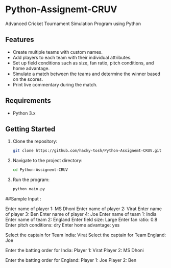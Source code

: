 # Python-Assignemt-CRUV
Advanced Cricket Tournament Simulation Program using Python

## Features
- Create multiple teams with custom names.
- Add players to each team with their individual attributes.
- Set up field conditions such as size, fan ratio, pitch conditions, and home advantage.
- Simulate a match between the teams and determine the winner based on the scores.
- Print live commentary during the match.

## Requirements

- Python 3.x

## Getting Started

1. Clone the repository:

   ```bash
   git clone https://github.com/hacky-tosh/Python-Assignemt-CRUV.git


2. Navigate to the project directory:
   
   ```bash
   cd Python-Assignemt-CRUV

3. Run the program:

   ```bash
   python main.py

##Sample Input : 

Enter name of player 1: MS Dhoni
Enter name of player 2: Virat
Enter name of player 3: Ben
Enter name of player 4: Joe
Enter name of team 1: India
Enter name of team 2: England
Enter field size: Large
Enter fan ratio: 0.8
Enter pitch conditions: dry
Enter home advantage: yes

Select the captain for Team India: Virat
Select the captain for Team England: Joe

Enter the batting order for India:
Player 1: Virat
Player 2: MS Dhoni

Enter the batting order for England:
Player 1: Joe
Player 2: Ben


